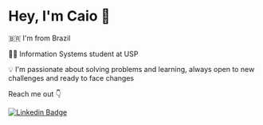 # Hey, I'm Caio 👋

:brazil: I'm from Brazil

👨‍💻 Information Systems student at USP

💡 I'm passionate about solving problems and learning, always open to new challenges and ready to face changes

Reach me out 👇

[![Linkedin Badge](https://img.shields.io/badge/-LinkedIn-blue?style=flat-square&logo=Linkedin&logoColor=white&link=https://www.linkedin.com/in/caio-nakazawa-476b94169/)](https://www.linkedin.com/in/caio-nakazawa-476b94169/)
